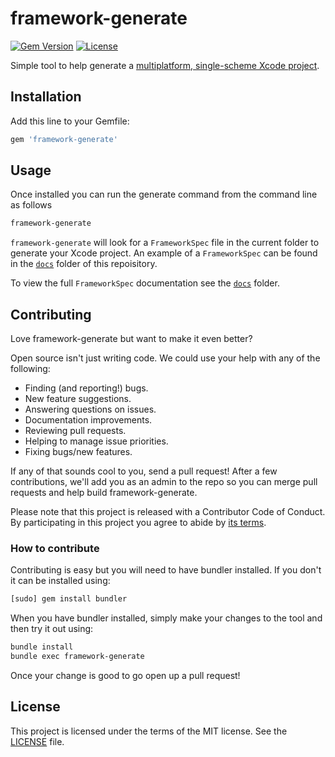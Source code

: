 # framework-generate
[![Gem Version](https://badge.fury.io/rb/framework-generate.svg)](https://badge.fury.io/rb/framework-generate)
[![License](https://img.shields.io/badge/license-MIT-green.svg?style=flat)](LICENSE)

Simple tool to help generate a [multiplatform, single-scheme Xcode project](http://promisekit.org/news/2016/08/Multiplatform-Single-Scheme-Xcode-Projects/).

## Installation

Add this line to your Gemfile:

```rb
gem 'framework-generate'
```

## Usage

Once installed you can run the generate command from the command line as follows

```bash
framework-generate
```

`framework-generate` will look for a `FrameworkSpec` file in the current folder to generate your Xcode project. An example of a `FrameworkSpec` can be found in the [`docs`](docs/FrameworkSpec) folder of this repoisitory.

To view the full `FrameworkSpec` documentation see the [`docs`](docs/FrameworkSpec.md) folder.

## Contributing

Love framework-generate but want to make it even better?

Open source isn't just writing code. We could use your help with any of the
following:

- Finding (and reporting!) bugs.
- New feature suggestions.
- Answering questions on issues.
- Documentation improvements.
- Reviewing pull requests.
- Helping to manage issue priorities.
- Fixing bugs/new features.

If any of that sounds cool to you, send a pull request! After a few
contributions, we'll add you as an admin to the repo so you can merge pull
requests and help build framework-generate.

Please note that this project is released with a Contributor Code of Conduct. By participating in this project you agree to abide by [its terms](CODE_OF_CONDUCT.md).

### How to contribute

Contributing is easy but you will need to have bundler installed. If you don't it can be installed using:

```bash
[sudo] gem install bundler
```

When you have bundler installed, simply make your changes to the tool and then try it out using: 

```bash
bundle install
bundle exec framework-generate
```

Once your change is good to go open up a pull request!

## License

This project is licensed under the terms of the MIT license. See the [LICENSE](LICENSE) file.
